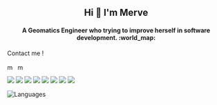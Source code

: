 
<!--
**merdemli/Merdemli** is a ✨ _special_ ✨ repository because its `README.md` (this file) appears on your GitHub profile.

Here are some ideas to get you started:

- 🔭 I’m currently working on ...
- 🌱 I’m currently learning ...
- 👯 I’m looking to collaborate on ...
- 🤔 I’m looking for help with ...
- 💬 Ask me about ...
- 📫 How to reach me: ...
- 😄 Pronouns: ...
- ⚡ Fun fact: ...
-->
<h2 align="center">Hi 👋 I'm Merve</h2>
<h4 align="center">A Geomatics Engineer who trying to improve herself in software development. :world_map: </h4>

Contact me  !

  
<a href="https://www.linkedin.com/in/merverdemli/" target="blank"><img align="center" src="https://cdn.jsdelivr.net/npm/simple-icons@3.0.1/icons/linkedin.svg" alt="merveerdemli" height="15" width="20" /></a>
<a href="mailto:merveerdemli6@gmail.com" target="_blank"><img align="center" src="https://img.shields.io/badge/Gmail-black?style=for-the-badge&logo=gmail&logoColor=white" alt="merveerdemli" height="15" width="20"/></a>

<img src="https://img.shields.io/badge/Visual_Studio_2019-black?style=for-the-badge&logo=visual%20studio&logoColor=white"></img>
<img src="https://img.shields.io/badge/Visual_Studio_2012-black?style=for-the-badge&logo=visual%20studio&logoColor=white"></img>
<img src="https://img.shields.io/badge/Visual_Studio_Code-black?style=for-the-badge&logo=visual%20studio%20code&logoColor=white"></img>
<img src="https://img.shields.io/badge/Eclipse-black?style=for-the-badge&logo=eclipse&logoColor=white"></img>
<img src="https://img.shields.io/badge/Netbeans-black?style=for-the-badge&logo=eclipse&logoColor=white"></img>
<img src="https://img.shields.io/badge/MsSqlServer-black?style=for-the-badge&logo=eclipse&logoColor=white"></img>
<img src="https://img.shields.io/badge/PostgreSQL-black?style=for-the-badge&logo=eclipse&logoColor=white"></img>
<img src="https://img.shields.io/badge/PyCharm-black?style=for-the-badge&logo=eclipse&logoColor=white"></img>


![Languages](https://github-readme-stats.vercel.app/api/top-langs/?username=Merdemli&layout=compact&theme=light)



